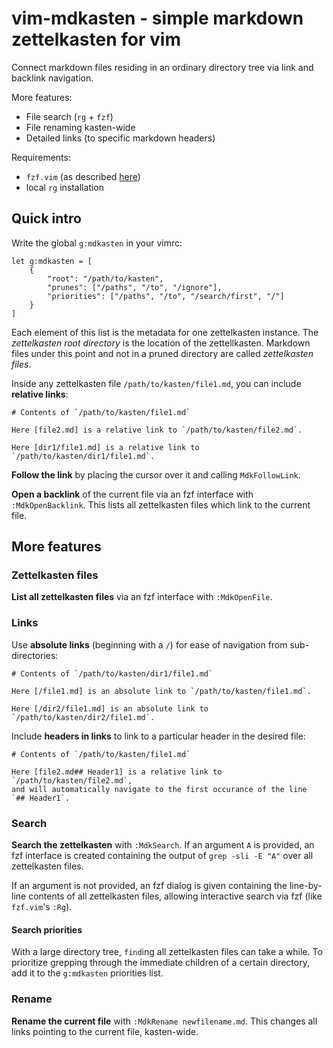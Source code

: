 # vim-mdkasten - simple markdown zettelkasten for vim

Connect markdown files residing in an ordinary directory tree via link
and backlink navigation.

More features:

* File search (`rg` + `fzf`)
* File renaming kasten-wide
* Detailed links (to specific markdown headers)

Requirements:

* `fzf.vim` (as described [here](https://github.com/junegunn/fzf.vim))
* local `rg` installation

## Quick intro

Write the global `g:mdkasten` in your vimrc:

    let g:mdkasten = [
        {
            "root": "/path/to/kasten",
            "prunes": ["/paths", "/to", "/ignore"],
            "priorities": ["/paths", "/to", "/search/first", "/"]
        }
    ]

Each element of this list is the metadata for one zettelkasten
instance. The *zettelkasten root directory* is the location of the
zettellkasten. Markdown files under this point and not in a pruned
directory are called *zettelkasten files*.

Inside any zettelkasten file `/path/to/kasten/file1.md`, you can
include **relative links**:

    # Contents of `/path/to/kasten/file1.md`

    Here [file2.md] is a relative link to `/path/to/kasten/file2.md`.

    Here [dir1/file1.md] is a relative link to `/path/to/kasten/dir1/file1.md`.

**Follow the link** by placing the cursor over it and calling
`MdkFollowLink`.

**Open a backlink** of the current file via an fzf interface with
`:MdkOpenBacklink`. This lists all zettelkasten files which link to
the current file.

## More features

### Zettelkasten files

**List all zettelkasten files** via an fzf interface with `:MdkOpenFile`.

### Links

Use **absolute links** (beginning with a `/`) for ease of navigation
from sub-directories:

    # Contents of `/path/to/kasten/dir1/file1.md`

    Here [/file1.md] is an absolute link to `/path/to/kasten/file1.md`.

    Here [/dir2/file1.md] is an absolute link to `/path/to/kasten/dir2/file1.md`.

Include **headers in links** to link to a particular header in the
desired file:

    # Contents of `/path/to/kasten/file1.md`

    Here [file2.md## Header1] is a relative link to `/path/to/kasten/file2.md`, 
    and will automatically navigate to the first occurance of the line
    `## Header1`.

### Search

**Search the zettelkasten** with `:MdkSearch`. If an argument `A` is
provided, an fzf interface is created containing the output of `grep
-sli -E "A"` over all zettelkasten files.

If an argument is not provided, an fzf dialog is given containing the
line-by-line contents of all zettelkasten files, allowing interactive
search via fzf (like `fzf.vim`'s `:Rg`).

#### Search priorities

With a large directory tree, `find`ing all zettelkasten files can take
a while. To prioritize grepping through the immediate children of a
certain directory, add it to the `g:mdkasten` priorities list.

### Rename

**Rename the current file** with `:MdkRename newfilename.md`. This
changes all links pointing to the current file, kasten-wide.



